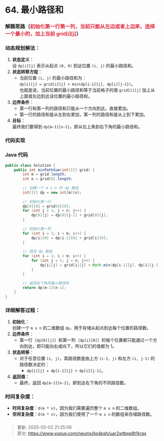 # 64. 最小路径和

### 解题思路（<font style="color:#DF2A3F;">初始化第一行第一列，当前只能从左边或者上边来，选择一个最小的，加上当前 grid[i][j]</font>）
### 动态规划解法：
1. **状态定义**：  
设 `dp[i][j]` 表示从起点 `(0, 0)` 到达位置 `(i, j)` 的最小路径和。
2. **状态转移方程**：
    - 当前位置 `(i, j)` 的最小路径和为：  
`dp[i][j] = grid[i][j] + min(dp[i-1][j], dp[i][j-1])`。  
也就是说，当前位置的最小路径和等于当前格子的值 `grid[i][j]` 加上从上面或左边到达该位置的最小路径和。
3. **边界条件**：
    - 第一行和第一列的路径和只能从一个方向到达，直接累加。
    - 第一行的路径和是从左到右累加，第一列的路径和是从上到下累加。
4. **目标**：  
最终我们要得到 `dp[m-1][n-1]`，即从左上角到右下角的最小路径和。

### 代码实现
### Java 代码
```java
public class Solution {
    public int minPathSum(int[][] grid) {
        int m = grid.length;
        int n = grid[0].length;
        
        // 创建一个 m x n 的 dp 数组
        int[][] dp = new int[m][n];
        
        // 初始化第一行
        dp[0][0] = grid[0][0];
        for (int j = 1; j < n; j++) {
            dp[0][j] = dp[0][j-1] + grid[0][j];
        }
        
        // 初始化第一列
        for (int i = 1; i < m; i++) {
            dp[i][0] = dp[i-1][0] + grid[i][0];
        }
        
        // 填充 dp 数组
        for (int i = 1; i < m; i++) {
            for (int j = 1; j < n; j++) {
                dp[i][j] = grid[i][j] + Math.min(dp[i-1][j], dp[i][j-1]);
            }
        }
        
        // 返回右下角的最小路径和
        return dp[m-1][n-1];
    }
}

```

### 详细解答过程：
1. **初始化**：  
创建一个 `m x n` 的二维数组 `dp`，用于存储从起点到达每个位置的路径数。
2. **边界条件**：
    - 第一行（`dp[0][j]`）和第一列（`dp[i][0]`）的每个位置都只能通过一个方向到达，即只能向右或向下，所以它们的值都为 1。
3. **状态转移**：
    - 对于任意位置 `(i, j)`，其路径数是由上方 `(i-1, j)` 和左方 `(i, j-1)` 的路径数决定的：
        * `dp[i][j] = dp[i-1][j] + dp[i][j-1]`。
4. **返回值**：
    - 最终，返回 `dp[m-1][n-1]`，即到达右下角的不同路径数。

### 时间复杂度：
+ **时间复杂度**：`O(m * n)`，因为我们需要遍历整个 `m x n` 的二维数组。
+ **空间复杂度**：`O(m * n)`，因为我们使用了一个 `m x n` 的数组来存储路径数。



### 


> 更新: 2025-03-02 21:25:08  
> 原文: <https://www.yuque.com/neumx/ko4psh/uar2wtbpp8t1krqx>